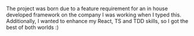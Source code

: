 The project was born due to a feature requirement for an in house developed framework on the company I was working when I typed this. Additionally, I wanted to enhance my React, TS and TDD skills, so I got the best of both worlds :)
